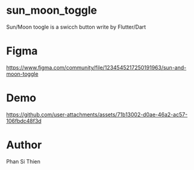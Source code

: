 # sun_moon_toggle
Sun/Moon toogle is a swicch button write by Flutter/Dart

# Figma
https://www.figma.com/community/file/1234545217250191963/sun-and-moon-toggle

# Demo
https://github.com/user-attachments/assets/71b13002-d0ae-46a2-ac57-106fbdc48f3d


# Author
Phan Si Thien
